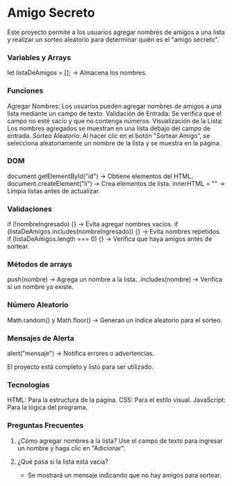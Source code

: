 # Amigo Secreto

Este proyecto permite a los usuarios agregar nombres de amigos a una lista y realizar un sorteo aleatorio para determinar quién es el "amigo secreto".

### Variables y Arrays
let listaDeAmigos = []; → Almacena los nombres.

### Funciones
Agregar Nombres: Los usuarios pueden agregar nombres de amigos a una lista mediante un campo de texto.
Validación de Entrada: Se verifica que el campo no esté vacío y que no contenga números.
Visualización de la Lista: Los nombres agregados se muestran en una lista debajo del campo de entrada.
Sorteo Aleatorio: Al hacer clic en el botón "Sortear Amigo", se selecciona aleatoriamente un nombre de la lista y se muestra en la 
página.

### DOM
document.getElementById("id") → Obtiene elementos del HTML.
document.createElement("li") → Crea elementos de lista.
innerHTML = "" → Limpia listas antes de actualizar.

### Validaciones
if (!nombreIngresado) {} → Evita agregar nombres vacíos.
if (listaDeAmigos.includes(nombreIngresado)) {} → Evita nombres repetidos.
if (listaDeAmigos.length === 0) {} → Verifica que haya amigos antes de sortear.

### Métodos de arrays
push(nombre) → Agrega un nombre a la lista.
.includes(nombre) → Verifica si un nombre ya existe.

### Número Aleatorio
Math.random() y Math.floor() → Generan un índice aleatorio para el sorteo.

### Mensajes de Alerta

alert("mensaje") → Notifica errores o advertencias.

El proyecto está completo y listo para ser utilizado.

### Tecnologías

HTML: Para la estructura de la página.
CSS: Para el estilo visual.
JavaScript: Para la lógica del programa.

### Preguntas Frecuentes

1. ¿Cómo agregar nombres a la lista?
   Use el campo de texto para ingresar un nombre y haga clic en "Adicionar".

2. ¿Qué pasa si la lista está vacía?
   - Se mostrará un mensaje indicando que no hay amigos para sortear.
